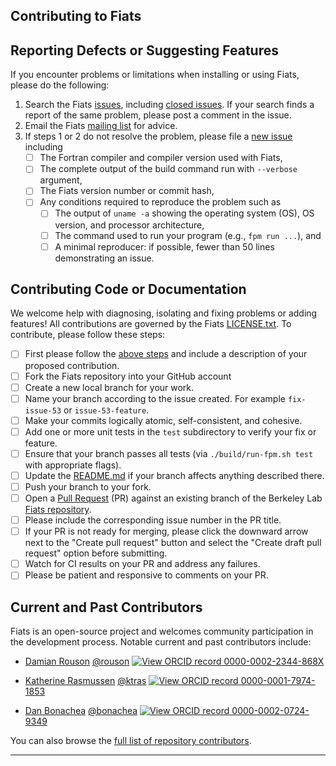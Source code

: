 Contributing to Fiats
--------------------------

## Reporting Defects or Suggesting Features

If you encounter problems or limitations when installing or using Fiats, please do the following:

 1. Search the Fiats [issues](https://github.com/berkeleylab/fiats/issues), including [closed issues].
    If your search finds a report of the same problem, please post a comment in the issue.
 2. Email the Fiats [mailing list](mailto:fortran@lbl.gov) for advice.
 3. If steps 1 or 2 do not resolve the problem, please file a [new issue] including
    - [ ] The Fortran compiler and compiler version used with Fiats,
    - [ ] The complete output of the build command run with `--verbose` argument,
    - [ ] The Fiats version number or commit hash,
    - [ ] Any conditions required to reproduce the problem such as
      - [ ] The output of `uname -a` showing the operating system (OS), OS version, and processor architecture,
      - [ ] The command used to run your program (e.g., `fpm run ...`), and
      - [ ] A minimal reproducer: if possible, fewer than 50 lines demonstrating an issue.

## Contributing Code or Documentation

We welcome help with diagnosing, isolating and fixing problems or adding features!
All contributions are governed by the Fiats [LICENSE.txt](./LICENSE.txt).
To contribute, please follow these steps:

- [ ] First please follow the [above steps](#reporting-defects-or-suggesting-features) and include a description of your proposed contribution.
- [ ] Fork the Fiats repository into your GitHub account
- [ ] Create a new local branch for your work. 
- [ ] Name your branch according to the issue created.  For example `fix-issue-53` or `issue-53-feature`.
- [ ] Make your commits logically atomic, self-consistent, and cohesive.
- [ ] Add one or more unit tests in the `test` subdirectory to verify your fix or feature.
- [ ] Ensure that your branch passes all tests (via `./build/run-fpm.sh test` with appropriate flags).
- [ ] Update the [README.md](./README.md) if your branch affects anything described there.
- [ ] Push your branch to your fork.
- [ ] Open a [Pull Request](https://github.com/berkeleylab/fiats/pulls) (PR) against an existing branch of the Berkeley Lab [Fiats repository](https://github.com/berkeleylab/fiats). 
- [ ] Please include the corresponding issue number in the PR title.
- [ ] If your PR is not ready for merging, please click the downward arrow next to the "Create pull request" button and select the "Create draft pull request" option before submitting.
- [ ] Watch for CI results on your PR and address any failures.
- [ ] Please be patient and responsive to comments on your PR.

## Current and Past Contributors

Fiats is an open-source project and welcomes community participation in the development process.
Notable current and past contributors include:

* [Damian Rouson](https://go.lbl.gov/damian-rouson) 
  [@rouson](https://github.com/rouson)
  [![View ORCID record] 0000-0002-2344-868X](https://orcid.org/0000-0002-2344-868X)

* [Katherine Rasmussen](https://go.lbl.gov/katherine-rasmussen)
  [@ktras](https://github.com/ktras)
  [![View ORCID record] 0000-0001-7974-1853](https://orcid.org/0000-0001-7974-1853)

* [Dan Bonachea](https://go.lbl.gov/dan-bonachea)
  [@bonachea](https://github.com/bonachea)
  [![View ORCID record] 0000-0002-0724-9349](https://orcid.org/0000-0002-0724-9349)

You can also browse the [full list of repository contributors](https://github.com/BerkeleyLab/fiats/graphs/contributors).

---

[Long or Frequently Used URLs]: #
[View ORCID record]: https://github.com/BerkeleyLab/fiats/wiki/img/ORCID-small.png
[closed issues]: https://github.com/berkeleylab/fiats/issues?q=is%3Aissue+is%3Aclosed
[new issue]: https://github.com/berkeleylab/fiats/issues/new